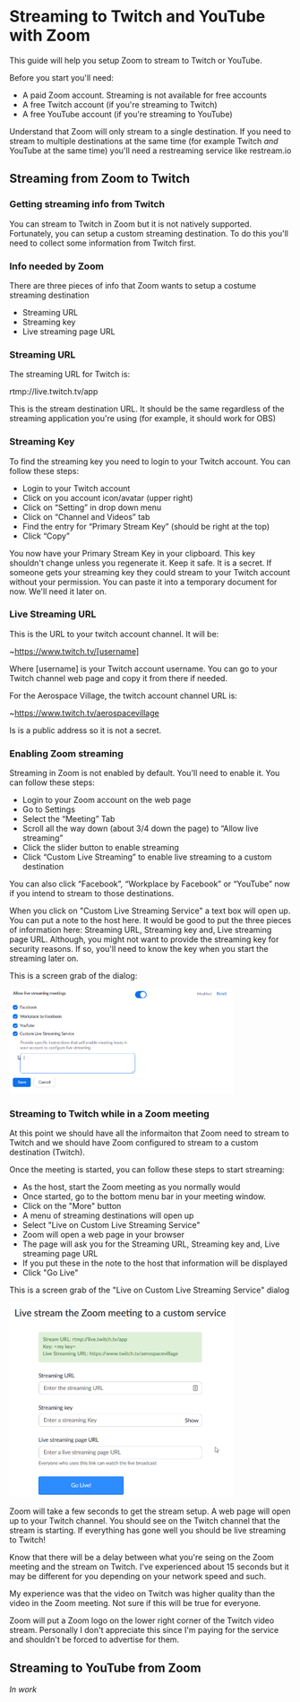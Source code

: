 # Streaming to Twitch and YouTube with Zoom

This guide will help you setup Zoom to stream to Twitch or YouTube. 

Before you start you'll need:

- A paid Zoom account. Streaming is not available for free accounts
- A free Twitch account (if you're streaming to Twitch)
- A free YouTube account (if you're streaming to YouTube)

Understand that Zoom will only stream to a single destination. If you need to stream to multiple destinations at the same time (for example Twitch _and_ YouTube at the same time) you'll need a restreaming service like restream.io

## Streaming from Zoom to Twitch

### Getting streaming info from Twitch

You can stream to Twitch in Zoom but it is not natively supported. Fortunately, you can setup a custom streaming destination. To do this you'll need to collect some information from Twitch first.

### Info needed by Zoom

There are three pieces of info that Zoom wants to setup a costume streaming destination

- Streaming URL
- Streaming key
- Live streaming page URL

### Streaming URL

The streaming URL for Twitch is:

rtmp://live.twitch.tv/app

This is the stream destination URL. It should be the same regardless of the streaming application you're using (for example, it should work for OBS)

### Streaming Key

To find the streaming key you need to login to your Twitch account. You can follow these steps:
 
- Login to your Twitch account
- Click on you account icon/avatar (upper right)
- Click on “Setting” in drop down menu
- Click on “Channel and Videos” tab 
- Find the entry for  “Primary Stream Key” (should be right at the top)
- Click “Copy”

You now have your Primary Stream Key in your clipboard. This key shouldn't change unless you regenerate it. Keep it safe. It is a secret. If someone gets your streaming key they could stream to your Twitch account without your permission. You can paste it into a temporary document for now. We'll need it later on.

### Live Streaming URL

This is the URL to your twitch account channel. It will be:

~https://www.twitch.tv/[username] 

Where [username] is your Twitch account username. You can go to your Twitch channel web page and copy it from there if needed.

For the Aerospace Village, the twitch account channel URL is:

~https://www.twitch.tv/aerospacevillage

Is is a public address so it is not a secret.

### Enabling Zoom streaming

Streaming in Zoom is not enabled by default. You'll need to enable it. You can follow these steps:

- Login to your Zoom account on the web page
- Go to Settings
- Select the “Meeting” Tab
- Scroll all the way down (about 3/4 down the page) to “Allow live streaming”
- Click the slider button to enable streaming
- Click “Custom Live Streaming” to enable live streaming to a custom destination

You can also click “Facebook”, “Workplace by Facebook” or “YouTube” now if you intend to stream to those destinations.

When you click on "Custom Live Streaming Service" a text box will open up. You can put a note to the host here. It would be good to put the three pieces of information here: Streaming URL, Streaming key and, Live streaming page URL. Although, you might not want to provide the streaming key for security reasons. If so, you'll need to know the key when you start the streaming later on. 

This is a screen grab of the dialog:

![allow live streaming in Zoom](images/ZoomAllowLiveStreamingDialog.png)


### Streaming to Twitch while in a Zoom meeting

At this point we should have all the informaiton that Zoom need to stream to Twitch and we should have Zoom configured to stream to a custom destination (Twitch). 

Once the meeting is started, you can follow these steps to start streaming:

- As the host, start the Zoom meeting as you normally would
- Once started, go to the bottom menu bar in your meeting window. 
- Click on the "More" button
- A menu of streaming destinations will open up
- Select "Live on Custom Live Streaming Service"
- Zoom will open a web page in your browser
- The page will ask you for the Streaming URL, Streaming key and, Live streaming page URL
- If you put these in the note to the host that information will be displayed
- Click "Go Live"

This is a screen grab of the "Live on Custom Live Streaming Service" dialog

![Live on Custom Live Streaming Service dialog](images/ZoomCustomDestinationDialog.png)

Zoom will take a few seconds to get the stream setup. A web page will open up to your Twitch channel. You should see on the Twitch channel that the stream is starting. If everything has gone well you should be live streaming to Twitch!

Know that there will be a delay between what you're seing on the Zoom meeting and the stream on Twitch. I've experienced about 15 seconds but it may be different for you depending on your network speed and such.

My experience was that the video on Twitch was higher quality than the video in the Zoom meeting. Not sure if this will be true for everyone.

Zoom will put a Zoom logo on the lower right corner of the Twitch video stream. Personally I don't appreciate this since I'm paying for the service and shouldn't be forced to advertise for them. 


## Streaming to YouTube from Zoom

_In work_ 

